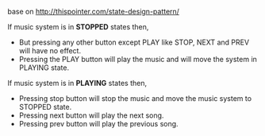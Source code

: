 base on http://thispointer.com/state-design-pattern/    

If music system is in **STOPPED** states then,
* But pressing any other button except PLAY like STOP, NEXT and PREV will have no effect.
* Pressing the PLAY button will play the music and will move the system in PLAYING state.

If music system is in **PLAYING** states then,
* Pressing stop button will stop the music and move the music system to STOPPED state.
* Pressing next button will play the next song.
* Pressing prev button will play the previous song.
